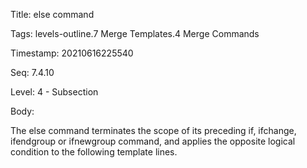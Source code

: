 Title:  else command

Tags:   levels-outline.7 Merge Templates.4 Merge Commands

Timestamp: 20210616225540

Seq:    7.4.10

Level:  4 - Subsection

Body: 

The else command terminates the scope of its preceding if, ifchange, ifendgroup or ifnewgroup command, and applies the opposite logical condition to the following template lines.
